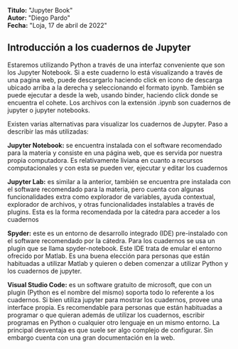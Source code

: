 **Titulo:** "Jupyter Book"</br>
**Autor:** "Diego Pardo"</br>
**Fecha:** "Loja, 17 de abril de 2022"</br>

## Introducción a los cuadernos de Jupyter
Estaremos utilizando Python a través de una interfaz conveniente que son los Jupyter Notebook. Si a este cuaderno lo está visualizando a través de una pagina web, puede descargarlo haciendo click en icono de descarga ubicado arriba a la derecha y seleccionando el formato ipynb. También se puede ejecutar a desde la web, usando binder, haciendo click donde se encuentra el cohete. Los archivos con la extensión .ipynb son cuadernos de jupyter o jupyter notebooks.

Existen varias alternativas para visualizar los cuadernos de Jupyter. Paso a describir las más utilizadas:

**Jupyter Notebook:** se encuentra instalada con el software recomendado para la materia y consiste en una página web, que es servida por nuestra propia computadora. Es relativamente liviana en cuanto a recursos computacionales y con esta se pueden ver, ejecutar y editar los cuadernos

**Jupyter Lab:** es similar a la anterior, también se encuentra pre instalada con el software recomendado para la materia, pero cuenta con algunas funcionalidades extra como explorador de variables, ayuda contextual, explorador de archivos, y otras funcionalidades instalables a través de plugins. Esta es la forma recomendada por la cátedra para acceder a los cuadernos

**Spyder:** este es un entorno de desarrollo integrado (IDE) pre-instalado con el software recomendado por la cátedra. Para los cuadernos se usa un plugin que se llama spyder-notebook. Este IDE trata de emular el entorno ofrecido por Matlab. Es una buena elección para personas que están habituadas a utilizar Matlab y quieren o deben comenzar a utilizar Python y los cuadernos de jupyter.

**Visual Studio Code:** es un software gratuito de microsoft, que con un plugin (Python es el nombre del mismo) soporta todo lo referente a los cuadernos. Si bien utiliza jupyter para mostrar los cuadernos, provee una interface propia. Es recomendable para personas que están habituadas a programar o que quieran además de utilizar los cuadernos, escribir programas en Python o cualquier otro lenguaje en un mismo entorno. La principal desventaja es que suele ser algo complejo de configurar. Sin embargo cuenta con una gran documentación en la web.